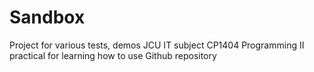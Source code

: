 # Sandbox
Project for various tests, demos
JCU IT subject CP1404 Programming II practical for learning how to use Github repository
